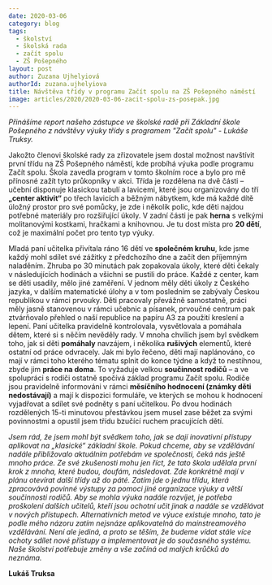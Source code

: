 ```yaml
---
date: 2020-03-06
category: blog
tags: 
  - školství
  - školská rada
  - začít spolu
  - ZŠ Pošepného
layout: post
author: Zuzana Ujhelyiová
authorId: zuzana.ujhelyiova
title: Návštěva třídy v programu Začít spolu na ZŠ Pošepného náměstí
image: articles/2020/2020-03-06-zacit-spolu-zs-posepak.jpg
---
```

*Přinášíme report našeho zástupce ve školské radě při Základní škole Pošepného z návštěvy výuky třídy s programem "Začít spolu" - Lukáše Truksy.*

Jakožto členovi školské rady za zřizovatele jsem dostal možnost navštívit první třídu na ZŠ Pošepného náměstí, kde probíhá výuka podle programu Začít spolu. Škola zavedla program v tomto školním roce a bylo pro mě přínosné zažít tyto průkopníky v akci. Třída je rozdělena na dvě části – učební disponuje klasickou tabulí a lavicemi, které jsou organizovány do tří **„center aktivit“** po třech lavicích a běžným nábytkem, kde má každé dítě úložný prostor pro své pomůcky, je zde i několik polic, kde děti najdou potřebné materiály pro rozšiřující úkoly. V zadní části je pak **herna** s velkými molitanovými kostkami, hračkami a knihovnou. Je tu dost místa pro **20 dětí**, což je maximální počet pro tento typ výuky.

Mladá paní učitelka přivítala ráno 16 dětí ve **společném kruhu**, kde jsme každý mohl sdílet své zážitky z předchozího dne a začít den příjemným naladěním. Zhruba po 30 minutách pak zopakovala úkoly, které děti čekaly v následujících hodinách a všichni se pustili do práce. Každé z center, kam se děti usadily, mělo jiné zaměření. V jednom měly děti úkoly z Českého jazyka, v dalším matematické úlohy a v tom posledním se zabývaly Českou republikou v rámci prvouky. Děti pracovaly převážně samostatně, práci měly jasně stanovenou v rámci učebnic a písanek, prvoučné centrum pak ztvárňovalo přehled o naší republice na papíru A3 za použití kreslení a lepení. Paní učitelka pravidelně kontrolovala, vysvětlovala a pomáhala dětem, které si s něčím nevěděly rady. V mnoha chvílích jsem byl svědkem toho, jak si děti **pomáhaly** navzájem, i několika **rušivých** elementů, které ostatní od práce odvracely. Jak mi bylo řečeno, děti mají naplánováno, co mají v rámci toho kterého tématu splnit do konce týdne a když to nestihnou, zbyde jim **práce na doma**. To vyžaduje velkou **součinnost rodičů** – a ve spolupráci s rodiči ostatně spočívá základ programu Začít spolu. Rodiče jsou pravidelně informováni v rámci **měsíčního hodnocení (známky děti nedostávají)** a mají k dispozici formuláře, ve kterých se mohou k hodnocení vyjadřovat a sdílet své podněty s paní učitelkou. Po dvou hodinách rozdělených 15-ti minutovou přestávkou jsem musel zase běžet za svými povinnostmi a opustil jsem třídu bzučící ruchem pracujících dětí.

*Jsem rád, že jsem mohl být svědkem toho, jak se dají inovativní přístupy aplikovat na „klasické“ základní škole. Pokud chceme, aby se vzdělávání nadále přibližovalo aktuálním potřebám ve společnosti, čeká nás ještě mnoho práce. Ze své zkušenosti mohu jen říct, že tato škola udělala první krok z mnoha, které budou, doufám, následovat. Zde konkrétně mají v plánu otevírat další třídy až do páté. Zatím jde o jednu třídu, která zpracovává povinné výstupy za pomoci jiné organizace výuky a větší součinnosti rodičů. Aby se mohla výuka nadále rozvíjet, je potřeba proškolení dalších učitelů, kteří jsou ochotní učit jinak a nadále se vzdělávat v nových přístupech. Alternativních metod ve výuce existuje mnoho, tato je podle mého názoru zatím nejsnáze aplikovatelná do mainstreamového vzdělávání. Není ale jediná, a proto se těším, že budeme vídat stále více ochoty sdílet nové přístupy a implementovat je do současného systému. Naše školství potřebuje změny a vše začíná od malých krůčků do neznáma.*

**Lukáš Truksa**
